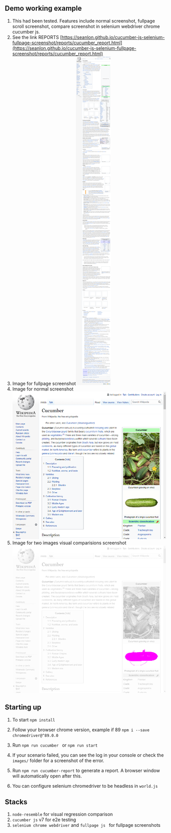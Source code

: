   
## Demo working example
 1. This had been tested. Features include normal screenshot, fullpage scroll screenshot, compare screenshot in selenium webdriver chrome cucumber js.
 2. See the link REPORTS  [https://seanlon.github.io/cucumber-js-selenium-fullpage-screenshot/reports/cucumber_report.html](https://seanlon.github.io/cucumber-js-selenium-fullpage-screenshot/reports/cucumber_report.html)
 3. Image for fullpage screenshot![alt text](https://github.com/seanlon/cucumber-js-selenium-fullpage-screenshot/blob/main/images/fullpage-screenshot.png?raw=true)
 4. Image for normal screenshot![alt text](https://github.com/seanlon/cucumber-js-selenium-fullpage-screenshot/blob/main/images/normal-screenshot.png?raw=true)
 5. Image for two images visual comparisions screenshot![alt text](https://github.com/seanlon/cucumber-js-selenium-fullpage-screenshot/blob/main/images/different-1-vs-2-screenshot.png?raw=true)
 
## Starting up
 1. To start `npm install`
 2. Follow your browser chrome version, example if 89 `npm i --save chromedriver@^89.0.0`
 3. Run `npm run cucumber ` or `npm run start`
 4. If your scenario failed, you can see the log in your console or check the `images/` folder for a screenshot of the error.
 5. Run `npm run cucumber-report` to generate a report. A browser window will automatically open after this.
 
 6. You can configure selenium chromedriver to be headless in `world.js`
## Stacks
 1. `node-resemble` for visual regression comparison
 2. `cucumber js` v7 for e2e testing
 3. `selenium chrome webdriver` and `fullpage js ` for fullpage screenshots


